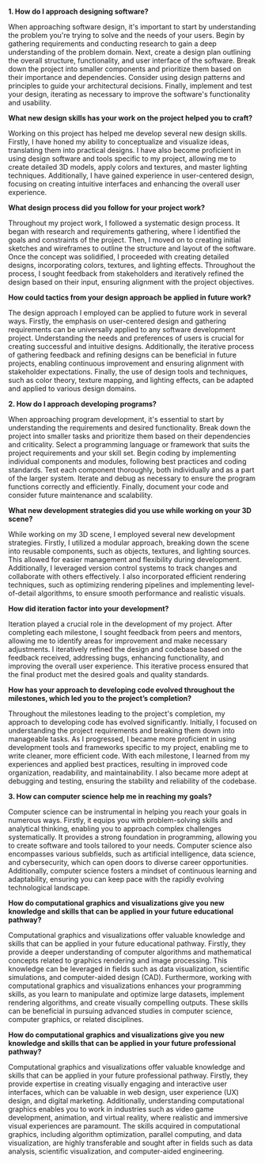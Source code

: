 ****1. How do I approach designing software?****

When approaching software design, it's important to start by understanding the problem you're trying to solve and the needs of your users. Begin by gathering requirements and conducting research to gain a deep understanding of the problem domain. Next, create a design plan outlining the overall structure, functionality, and user interface of the software. Break down the project into smaller components and prioritize them based on their importance and dependencies. Consider using design patterns and principles to guide your architectural decisions. Finally, implement and test your design, iterating as necessary to improve the software's functionality and usability.

**What new design skills has your work on the project helped you to craft?**

Working on this project has helped me develop several new design skills. Firstly, I have honed my ability to conceptualize and visualize ideas, translating them into practical designs. I have also become proficient in using design software and tools specific to my project, allowing me to create detailed 3D models, apply colors and textures, and master lighting techniques. Additionally, I have gained experience in user-centered design, focusing on creating intuitive interfaces and enhancing the overall user experience.

**What design process did you follow for your project work?**

Throughout my project work, I followed a systematic design process. It began with research and requirements gathering, where I identified the goals and constraints of the project. Then, I moved on to creating initial sketches and wireframes to outline the structure and layout of the software. Once the concept was solidified, I proceeded with creating detailed designs, incorporating colors, textures, and lighting effects. Throughout the process, I sought feedback from stakeholders and iteratively refined the design based on their input, ensuring alignment with the project objectives.

**How could tactics from your design approach be applied in future work?**

The design approach I employed can be applied to future work in several ways. Firstly, the emphasis on user-centered design and gathering requirements can be universally applied to any software development project. Understanding the needs and preferences of users is crucial for creating successful and intuitive designs. Additionally, the iterative process of gathering feedback and refining designs can be beneficial in future projects, enabling continuous improvement and ensuring alignment with stakeholder expectations. Finally, the use of design tools and techniques, such as color theory, texture mapping, and lighting effects, can be adapted and applied to various design domains.

****2. How do I approach developing programs?****

When approaching program development, it's essential to start by understanding the requirements and desired functionality. Break down the project into smaller tasks and prioritize them based on their dependencies and criticality. Select a programming language or framework that suits the project requirements and your skill set. Begin coding by implementing individual components and modules, following best practices and coding standards. Test each component thoroughly, both individually and as a part of the larger system. Iterate and debug as necessary to ensure the program functions correctly and efficiently. Finally, document your code and consider future maintenance and scalability.

**What new development strategies did you use while working on your 3D scene?**

While working on my 3D scene, I employed several new development strategies. Firstly, I utilized a modular approach, breaking down the scene into reusable components, such as objects, textures, and lighting sources. This allowed for easier management and flexibility during development. Additionally, I leveraged version control systems to track changes and collaborate with others effectively. I also incorporated efficient rendering techniques, such as optimizing rendering pipelines and implementing level-of-detail algorithms, to ensure smooth performance and realistic visuals.

**How did iteration factor into your development?**

Iteration played a crucial role in the development of my project. After completing each milestone, I sought feedback from peers and mentors, allowing me to identify areas for improvement and make necessary adjustments. I iteratively refined the design and codebase based on the feedback received, addressing bugs, enhancing functionality, and improving the overall user experience. This iterative process ensured that the final product met the desired goals and quality standards.

**How has your approach to developing code evolved throughout the milestones, which led you to the project’s completion?**

Throughout the milestones leading to the project's completion, my approach to developing code has evolved significantly. Initially, I focused on understanding the project requirements and breaking them down into manageable tasks. As I progressed, I became more proficient in using development tools and frameworks specific to my project, enabling me to write cleaner, more efficient code. With each milestone, I learned from my experiences and applied best practices, resulting in improved code organization, readability, and maintainability. I also became more adept at debugging and testing, ensuring the stability and reliability of the codebase.

****3. How can computer science help me in reaching my goals?****

Computer science can be instrumental in helping you reach your goals in numerous ways. Firstly, it equips you with problem-solving skills and analytical thinking, enabling you to approach complex challenges systematically. It provides a strong foundation in programming, allowing you to create software and tools tailored to your needs. Computer science also encompasses various subfields, such as artificial intelligence, data science, and cybersecurity, which can open doors to diverse career opportunities. Additionally, computer science fosters a mindset of continuous learning and adaptability, ensuring you can keep pace with the rapidly evolving technological landscape.

**How do computational graphics and visualizations give you new knowledge and skills that can be applied in your future educational pathway?**

Computational graphics and visualizations offer valuable knowledge and skills that can be applied in your future educational pathway. Firstly, they provide a deeper understanding of computer algorithms and mathematical concepts related to graphics rendering and image processing. This knowledge can be leveraged in fields such as data visualization, scientific simulations, and computer-aided design (CAD). Furthermore, working with computational graphics and visualizations enhances your programming skills, as you learn to manipulate and optimize large datasets, implement rendering algorithms, and create visually compelling outputs. These skills can be beneficial in pursuing advanced studies in computer science, computer graphics, or related disciplines.

**How do computational graphics and visualizations give you new knowledge and skills that can be applied in your future professional pathway?**

Computational graphics and visualizations offer valuable knowledge and skills that can be applied in your future professional pathway. Firstly, they provide expertise in creating visually engaging and interactive user interfaces, which can be valuable in web design, user experience (UX) design, and digital marketing. Additionally, understanding computational graphics enables you to work in industries such as video game development, animation, and virtual reality, where realistic and immersive visual experiences are paramount. The skills acquired in computational graphics, including algorithm optimization, parallel computing, and data visualization, are highly transferable and sought after in fields such as data analysis, scientific visualization, and computer-aided engineering.
